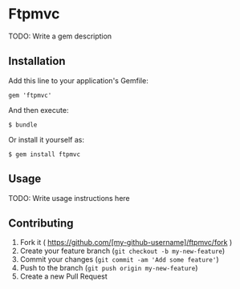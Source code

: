 # Ftpmvc

TODO: Write a gem description

## Installation

Add this line to your application's Gemfile:

    gem 'ftpmvc'

And then execute:

    $ bundle

Or install it yourself as:

    $ gem install ftpmvc

## Usage

TODO: Write usage instructions here

## Contributing

1. Fork it ( https://github.com/[my-github-username]/ftpmvc/fork )
2. Create your feature branch (`git checkout -b my-new-feature`)
3. Commit your changes (`git commit -am 'Add some feature'`)
4. Push to the branch (`git push origin my-new-feature`)
5. Create a new Pull Request
